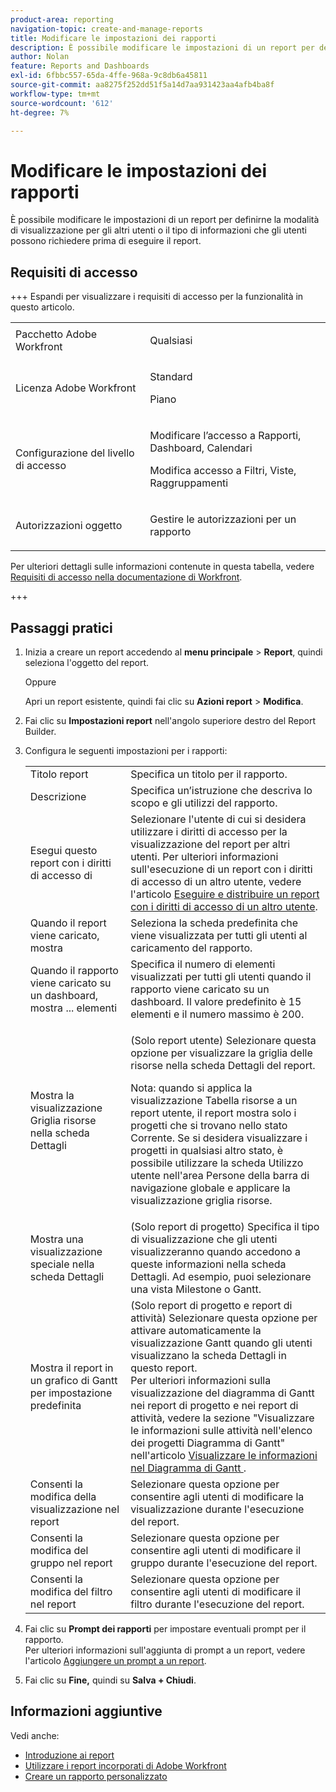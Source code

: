 ```yaml
---
product-area: reporting
navigation-topic: create-and-manage-reports
title: Modificare le impostazioni dei rapporti
description: È possibile modificare le impostazioni di un report per definirne la modalità di visualizzazione per gli altri utenti o il tipo di informazioni che gli utenti possono richiedere prima di eseguire il report.
author: Nolan
feature: Reports and Dashboards
exl-id: 6fbbc557-65da-4ffe-968a-9c8db6a45811
source-git-commit: aa8275f252dd51f5a14d7aa931423aa4afb4ba8f
workflow-type: tm+mt
source-wordcount: '612'
ht-degree: 7%

---
```


# Modificare le impostazioni dei rapporti

<!-- Audited: 11/2024 -->

È possibile modificare le impostazioni di un report per definirne la modalità di visualizzazione per gli altri utenti o il tipo di informazioni che gli utenti possono richiedere prima di eseguire il report.

## Requisiti di accesso

+++ Espandi per visualizzare i requisiti di accesso per la funzionalità in questo articolo. 

<table style="table-layout:auto"> 
 <col> 
 <col> 
 <tbody> 
  <tr> 
   <td role="rowheader">Pacchetto Adobe Workfront</td> 
   <td> <p>Qualsiasi</p> </td> 
  </tr> 
  <tr> 
   <td role="rowheader">Licenza Adobe Workfront</td> 
   <td> 
      <p>Standard</p>
      <p>Piano</p>
   </td>
  </tr> 
  <tr> 
   <td role="rowheader">Configurazione del livello di accesso</td> 
   <td> <p>Modificare l’accesso a Rapporti, Dashboard, Calendari</p> <p>Modifica accesso a Filtri, Viste, Raggruppamenti</p> </td> 
  </tr> 
  <tr> 
   <td role="rowheader">Autorizzazioni oggetto</td> 
 <td> <p>Gestire le autorizzazioni per un rapporto</p></td>  
  </tr> 
 </tbody> 
</table>

Per ulteriori dettagli sulle informazioni contenute in questa tabella, vedere [Requisiti di accesso nella documentazione di Workfront](/help/quicksilver/administration-and-setup/add-users/access-levels-and-object-permissions/access-level-requirements-in-documentation.md).

+++

## Passaggi pratici

1. Inizia a creare un report accedendo al **menu principale** > **Report**, quindi seleziona l&#39;oggetto del report.

   Oppure

   Apri un report esistente, quindi fai clic su **Azioni report** > **Modifica**.

1. Fai clic su **Impostazioni report** nell&#39;angolo superiore destro del Report Builder.
1. Configura le seguenti impostazioni per i rapporti:

   <table style="table-layout:auto"> 
    <col> 
    <col> 
    <tbody> 
     <tr> 
      <td role="rowheader">Titolo report</td> 
      <td>Specifica un titolo per il rapporto.</td> 
     </tr> 
     <tr> 
      <td role="rowheader">Descrizione</td> 
      <td>Specifica un’istruzione che descriva lo scopo e gli utilizzi del rapporto.</td> 
     </tr> 
     <tr> 
      <td role="rowheader">Esegui questo report con i diritti di accesso di</td> 
      <td>Selezionare l'utente di cui si desidera utilizzare i diritti di accesso per la visualizzazione del report per altri utenti. Per ulteriori informazioni sull'esecuzione di un report con i diritti di accesso di un altro utente, vedere l'articolo <a href="../../../reports-and-dashboards/reports/creating-and-managing-reports/run-deliver-report-access-rights-another-user.md" class="MCXref xref">Eseguire e distribuire un report con i diritti di accesso di un altro utente</a>.</td> 
     </tr> 
     <tr> 
      <td role="rowheader">Quando il report viene caricato, mostra</td> 
      <td>Seleziona la scheda predefinita che viene visualizzata per tutti gli utenti al caricamento del rapporto.</td> 
     </tr> 
     <tr> 
      <td role="rowheader">Quando il rapporto viene caricato su un dashboard, mostra ... elementi</td> 
      <td>Specifica il numero di elementi visualizzati per tutti gli utenti quando il rapporto viene caricato su un dashboard. Il valore predefinito è 15 elementi e il numero massimo è 200.</td> 
     </tr> 
     <tr> 
      <td role="rowheader">Mostra la visualizzazione Griglia risorse nella scheda Dettagli</td> 
      <td> <p>(Solo report utente) Selezionare questa opzione per visualizzare la griglia delle risorse nella scheda Dettagli del report.</p> <p>Nota: quando si applica la visualizzazione Tabella risorse a un report utente, il report mostra solo i progetti che si trovano nello stato Corrente. Se si desidera visualizzare i progetti in qualsiasi altro stato, è possibile utilizzare la scheda Utilizzo utente nell'area Persone della barra di navigazione globale e applicare la visualizzazione griglia risorse. <!--
         <MadCap:conditionalText data-mc-conditions="QuicksilverOrClassic.Draft mode">
          For more information about using the Resource Grid, see the article Overview of the Resource Grid . (drafted because this article is drafted also: Article is in draft Feb 1, 2021)
         </MadCap:conditionalText>
        --></p> </td> 
     </tr> 
     <tr> 
      <td role="rowheader">Mostra una visualizzazione speciale nella scheda Dettagli</td> 
      <td>(Solo report di progetto) Specifica il tipo di visualizzazione che gli utenti visualizzeranno quando accedono a queste informazioni nella scheda Dettagli. Ad esempio, puoi selezionare una vista Milestone o Gantt.</td> 
     </tr> 
     <tr> 
      <td role="rowheader">Mostra il report in un grafico di Gantt per impostazione predefinita</td> 
      <td>(Solo report di progetto e report di attività) Selezionare questa opzione per attivare automaticamente la visualizzazione Gantt quando gli utenti visualizzano la scheda Dettagli in questo report.<br>Per ulteriori informazioni sulla visualizzazione del diagramma di Gantt nei report di progetto e nei report di attività, vedere la sezione "Visualizzare le informazioni sulle attività nell'elenco dei progetti Diagramma di Gantt" nell'articolo <a href="../../../manage-work/gantt-chart/use-the-gantt-chart/view-info-in-gantt.md" class="MCXref xref">Visualizzare le informazioni nel Diagramma di Gantt </a>.</td> 
     </tr> 
     <tr> 
      <td role="rowheader">Consenti la modifica della visualizzazione nel report</td> 
      <td>Selezionare questa opzione per consentire agli utenti di modificare la visualizzazione durante l'esecuzione del report.</td> 
     </tr> 
     <tr> 
      <td role="rowheader">Consenti la modifica del gruppo nel report</td> 
      <td>Selezionare questa opzione per consentire agli utenti di modificare il gruppo durante l'esecuzione del report.</td> 
     </tr> 
     <tr> 
      <td role="rowheader">Consenti la modifica del filtro nel report</td> 
      <td>Selezionare questa opzione per consentire agli utenti di modificare il filtro durante l'esecuzione del report.</td> 
     </tr> 
    </tbody> 
   </table>

1. Fai clic su **Prompt dei rapporti** per impostare eventuali prompt per il rapporto.\
   Per ulteriori informazioni sull&#39;aggiunta di prompt a un report, vedere l&#39;articolo [Aggiungere un prompt a un report](../../../reports-and-dashboards/reports/creating-and-managing-reports/add-prompt-report.md).

1. Fai clic su **Fine,** quindi su **Salva + Chiudi**.

## Informazioni aggiuntive

Vedi anche:

<!--outdated: * [Basic Report Creation Program for the new Workfront experience](https://one.workfront.com/s/basic-report-creation-program) -->
* [Introduzione ai report](../../../reports-and-dashboards/reports/reporting/get-started-reports-workfront.md)
* [Utilizzare i report incorporati di Adobe Workfront](../../../reports-and-dashboards/reports/using-built-in-reports/use-workfront-built-in-reports.md)
* [Creare un rapporto personalizzato](../../../reports-and-dashboards/reports/creating-and-managing-reports/create-custom-report.md)

